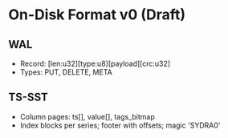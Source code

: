 # On-Disk Format v0 (Draft)

## WAL
- Record: [len:u32][type:u8][payload][crc:u32]
- Types: PUT, DELETE, META

## TS-SST
- Column pages: ts[], value[], tags_bitmap
- Index blocks per series; footer with offsets; magic 'SYDRA0'
